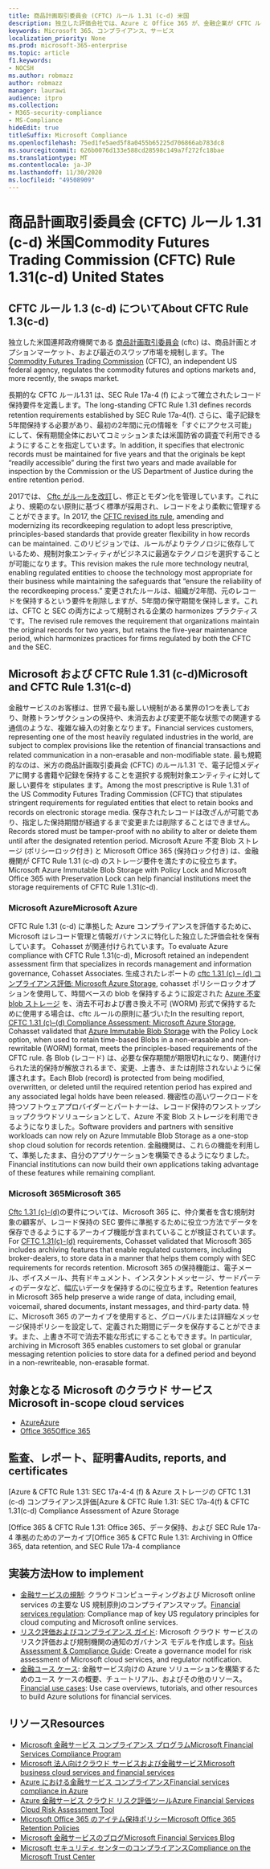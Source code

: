 ```yaml
---
title: 商品計画取引委員会 (CFTC) ルール 1.31 (c-d) 米国
description: 独立した評価会社では、Azure と Office 365 が、金融企業が CFTC ルール1.31 レコードの保持と不変のストレージ要件を満たすことができることを検証しています。
keywords: Microsoft 365、コンプライアンス、サービス
localization_priority: None
ms.prod: microsoft-365-enterprise
ms.topic: article
f1.keywords:
- NOCSH
ms.author: robmazz
author: robmazz
manager: laurawi
audience: itpro
ms.collection:
- M365-security-compliance
- MS-Compliance
hideEdit: true
titleSuffix: Microsoft Compliance
ms.openlocfilehash: 75ed1fe5aed5f8a0455b65225d706866ab783dc8
ms.sourcegitcommit: 626b0076d133e588cd28598c149a7f272fc18bae
ms.translationtype: MT
ms.contentlocale: ja-JP
ms.lasthandoff: 11/30/2020
ms.locfileid: "49508909"
---
```

# <a name="commodity-futures-trading-commission-cftc-rule-131c-d-united-states"></a><span data-ttu-id="ce625-104">商品計画取引委員会 (CFTC) ルール 1.31 (c-d) 米国</span><span class="sxs-lookup"><span data-stu-id="ce625-104">Commodity Futures Trading Commission (CFTC) Rule 1.31(c-d) United States</span></span>

## <a name="about-cftc-rule-13c-d"></a><span data-ttu-id="ce625-105">CFTC ルール 1.3 (c-d) について</span><span class="sxs-lookup"><span data-stu-id="ce625-105">About CFTC Rule 1.3(c-d)</span></span>

<span data-ttu-id="ce625-106">独立した米国連邦政府機関である [商品計画取引委員会](https://www.cftc.gov/) (cftc) は、商品計画とオプションマーケット、および最近のスワップ市場を規制します。</span><span class="sxs-lookup"><span data-stu-id="ce625-106">The [Commodity Futures Trading Commission](https://www.cftc.gov/) (CFTC), an independent US federal agency, regulates the commodity futures and options markets and, more recently, the swaps market.</span></span>  
  
<span data-ttu-id="ce625-107">長期的な CFTC ルール1.31 は、SEC Rule 17a-4 (f) によって確立されたレコード保持要件を定義します。</span><span class="sxs-lookup"><span data-stu-id="ce625-107">The long-standing CFTC Rule 1.31 defines records retention requirements established by SEC Rule 17a-4(f).</span></span> <span data-ttu-id="ce625-108">さらに、電子記録を5年間保持する必要があり、最初の2年間に元の情報を「すぐにアクセス可能」にして、保有期間全体においてコミッションまたは米国防省の調査で利用できるようにすることを指定しています。</span><span class="sxs-lookup"><span data-stu-id="ce625-108">In addition, it specifies that electronic records must be maintained for five years and that the originals be kept “readily accessible” during the first two years and made available for inspection by the Commission or the US Department of Justice during the entire retention period.</span></span>  
  
<span data-ttu-id="ce625-109">2017では、 [Cftc がルールを改訂](https://www.cftc.gov/sites/default/files/idc/groups/public/@lrfederalregister/documents/file/2017-11014a.pdf)し、修正とモダン化を管理しています。これにより、規範のない原則に基づく標準が採用され、レコードをより柔軟に管理することができます。</span><span class="sxs-lookup"><span data-stu-id="ce625-109">In 2017, the [CFTC revised its rule](https://www.cftc.gov/sites/default/files/idc/groups/public/@lrfederalregister/documents/file/2017-11014a.pdf), amending and modernizing its recordkeeping regulation to adopt less prescriptive, principles-based standards that provide greater flexibility in how records can be maintained.</span></span> <span data-ttu-id="ce625-110">このリビジョンでは、ルールがよりテクノロジに依存しているため、規制対象エンティティがビジネスに最適なテクノロジを選択することが可能になります。</span><span class="sxs-lookup"><span data-stu-id="ce625-110">This revision makes the rule more technology neutral, enabling regulated entities to choose the technology most appropriate for their business while maintaining the safeguards that “ensure the reliability of the recordkeeping process.”</span></span> <span data-ttu-id="ce625-111">変更されたルールは、組織が2年間、元のレコードを保持するという要件を削除しますが、5年間の保守期間を保持します。これは、CFTC と SEC の両方によって規制される企業の harmonizes プラクティスです。</span><span class="sxs-lookup"><span data-stu-id="ce625-111">The revised rule removes the requirement that organizations maintain the original records for two years, but retains the five-year maintenance period, which harmonizes practices for firms regulated by both the CFTC and the SEC.</span></span>

## <a name="microsoft-and-cftc-rule-131c-d"></a><span data-ttu-id="ce625-112">Microsoft および CFTC Rule 1.31 (c-d)</span><span class="sxs-lookup"><span data-stu-id="ce625-112">Microsoft and CFTC Rule 1.31(c-d)</span></span>

<span data-ttu-id="ce625-113">金融サービスのお客様は、世界で最も厳しい規制がある業界の1つを表しており、財務トランザクションの保持や、未消去および変更不能な状態での関連する通信のような、複雑な繰入の対象となります。</span><span class="sxs-lookup"><span data-stu-id="ce625-113">Financial services customers, representing one of the most heavily regulated industries in the world, are subject to complex provisions like the retention of financial transactions and related communication in a non-erasable and non-modifiable state.</span></span> <span data-ttu-id="ce625-114">最も規範的なのは、米方の商品計画取引委員会 (CFTC) のルール1.31 で、電子記憶メディアに関する書籍や記録を保持することを選択する規制対象エンティティに対して厳しい要件を stipulates ます。</span><span class="sxs-lookup"><span data-stu-id="ce625-114">Among the most prescriptive is Rule 1.31 of the US Commodity Futures Trading Commission (CFTC) that stipulates stringent requirements for regulated entities that elect to retain books and records on electronic storage media.</span></span> <span data-ttu-id="ce625-115">保存されたレコードは改ざんが可能であり、指定した保持期間が経過するまで変更または削除することはできません。</span><span class="sxs-lookup"><span data-stu-id="ce625-115">Records stored must be tamper-proof with no ability to alter or delete them until after the designated retention period.</span></span> <span data-ttu-id="ce625-116">Microsoft Azure 不変 Blob ストレージ (ポリシーロック付き) と Microsoft Office 365 (保持ロック付き) は、金融機関が CFTC Rule 1.31 (c-d) のストレージ要件を満たすのに役立ちます。</span><span class="sxs-lookup"><span data-stu-id="ce625-116">Microsoft Azure Immutable Blob Storage with Policy Lock and Microsoft Office 365 with Preservation Lock can help financial institutions meet the storage requirements of CFTC Rule 1.31(c-d).</span></span>

### <a name="microsoft-azure"></a><span data-ttu-id="ce625-117">Microsoft Azure</span><span class="sxs-lookup"><span data-stu-id="ce625-117">Microsoft Azure</span></span>

<span data-ttu-id="ce625-118">CFTC Rule 1.31 (c-d) に準拠した Azure コンプライアンスを評価するために、Microsoft はレコード管理と情報ガバナンスに特化した独立した評価会社を保有しています。 Cohasset が関連付けられています。</span><span class="sxs-lookup"><span data-stu-id="ce625-118">To evaluate Azure compliance with CFTC Rule 1.31(c-d), Microsoft retained an independent assessment firm that specializes in records management and information governance, Cohasset Associates.</span></span> <span data-ttu-id="ce625-119">生成されたレポートの [cftc 1.31 (c) – (d) コンプライアンス評価: Microsoft Azure Storage](https://servicetrust.microsoft.com/ViewPage/MSComplianceGuide?command=Download&downloadType=Document&downloadId=19b08fd4-d276-43e8-9461-715981d0ea20&docTab=4ce99610-c9c0-11e7-8c2c-f908a777fa4d_GRC_Assessment_Reports), cohasset ポリシーロックオプションを使用して、時間ベースの blob を保持するように設定された [Azure 不変 blob ストレージ](https://docs.microsoft.com/azure/storage/blobs/storage-blob-immutable-storage) を、消去不可および書き換え不可 (WORM) 形式で保持するために使用する場合は、cftc ルールの原則に基づいた</span><span class="sxs-lookup"><span data-stu-id="ce625-119">In the resulting report, [CFTC 1.31 (c)–(d) Compliance Assessment: Microsoft Azure Storage](https://servicetrust.microsoft.com/ViewPage/MSComplianceGuide?command=Download&downloadType=Document&downloadId=19b08fd4-d276-43e8-9461-715981d0ea20&docTab=4ce99610-c9c0-11e7-8c2c-f908a777fa4d_GRC_Assessment_Reports), Cohasset validated that [Azure Immutable Blob Storage](https://docs.microsoft.com/azure/storage/blobs/storage-blob-immutable-storage) with the Policy Lock option, when used to retain time-based Blobs in a non-erasable and non-rewritable (WORM) format, meets the principles-based requirements of the CFTC rule.</span></span> <span data-ttu-id="ce625-120">各 Blob (レコード) は、必要な保存期間が期限切れになり、関連付けられた法的保持が解放されるまで、変更、上書き、または削除されないように保護されます。</span><span class="sxs-lookup"><span data-stu-id="ce625-120">Each Blob (record) is protected from being modified, overwritten, or deleted until the required retention period has expired and any associated legal holds have been released.</span></span> <span data-ttu-id="ce625-121">機密性の高いワークロードを持つソフトウェアプロバイダーとパートナーは、レコード保持のワンストップショップクラウドソリューションとして、Azure 不変 Blob ストレージを利用できるようになりました。</span><span class="sxs-lookup"><span data-stu-id="ce625-121">Software providers and partners with sensitive workloads can now rely on Azure Immutable Blob Storage as a one-stop shop cloud solution for records retention.</span></span> <span data-ttu-id="ce625-122">金融機関は、これらの機能を利用して、準拠したまま、自分のアプリケーションを構築できるようになりました。</span><span class="sxs-lookup"><span data-stu-id="ce625-122">Financial institutions can now build their own applications taking advantage of these features while remaining compliant.</span></span>

### <a name="microsoft-365"></a><span data-ttu-id="ce625-123">Microsoft 365</span><span class="sxs-lookup"><span data-stu-id="ce625-123">Microsoft 365</span></span>

<span data-ttu-id="ce625-124">[Cftc 1.31 (c)-(d)](https://docs.microsoft.com/microsoft-365/compliance/retention-regulatory-requirements#sec-17a-4f-finra-4511c-and-cftc-131c-d)の要件については、Microsoft 365 に、仲介業者を含む規制対象の顧客が、レコード保持の SEC 要件に準拠するために役立つ方法でデータを保存できるようにするアーカイブ機能が含まれていることが検証されています。</span><span class="sxs-lookup"><span data-stu-id="ce625-124">For [CFTC 1.31(c)-(d)](https://docs.microsoft.com/microsoft-365/compliance/retention-regulatory-requirements#sec-17a-4f-finra-4511c-and-cftc-131c-d) requirements, Cohasset validated that Microsoft 365 includes archiving features that enable regulated customers, including broker-dealers, to store data in a manner that helps them comply with SEC requirements for records retention.</span></span> <span data-ttu-id="ce625-125">Microsoft 365 の保持機能は、電子メール、ボイスメール、共有ドキュメント、インスタントメッセージ、サードパーティのデータなど、幅広いデータを保持するのに役立ちます。</span><span class="sxs-lookup"><span data-stu-id="ce625-125">Retention features in Microsoft 365 help preserve a wide range of data, including email, voicemail, shared documents, instant messages, and third-party data.</span></span> <span data-ttu-id="ce625-126">特に、Microsoft 365 のアーカイブを使用すると、グローバルまたは詳細なメッセージ保持ポリシーを設定して、定義された期間にデータを保存することができます。また、上書き不可で消去不能な形式にすることもできます。</span><span class="sxs-lookup"><span data-stu-id="ce625-126">In particular, archiving in Microsoft 365 enables customers to set global or granular messaging retention policies to store data for a defined period and beyond in a non-rewriteable, non-erasable format.</span></span>

## <a name="microsoft-in-scope-cloud-services"></a><span data-ttu-id="ce625-127">対象となる Microsoft のクラウド サービス</span><span class="sxs-lookup"><span data-stu-id="ce625-127">Microsoft in-scope cloud services</span></span>

- [<span data-ttu-id="ce625-128">Azure</span><span class="sxs-lookup"><span data-stu-id="ce625-128">Azure</span></span>](https://aka.ms/AzureCompliance)
- [<span data-ttu-id="ce625-129">Office 365</span><span class="sxs-lookup"><span data-stu-id="ce625-129">Office 365</span></span>](https://aka.ms/o365-compliance-framework)

## <a name="audits-reports-and-certificates"></a><span data-ttu-id="ce625-130">監査、レポート、証明書</span><span class="sxs-lookup"><span data-stu-id="ce625-130">Audits, reports, and certificates</span></span>

<span data-ttu-id="ce625-131">[Azure & CFTC Rule 1.31: SEC 17a-4-4 (f) & Azure ストレージの CFTC 1.31 (c-d) コンプライアンス評価</span><span class="sxs-lookup"><span data-stu-id="ce625-131">[Azure & CFTC Rule 1.31: SEC 17a-4(f) & CFTC 1.31(c-d) Compliance Assessment of Azure Storage</span></span>

<span data-ttu-id="ce625-132">[Office 365 & CFTC Rule 1.31: Office 365、データ保持、および SEC Rule 17a-4 準拠のためのアーカイブ</span><span class="sxs-lookup"><span data-stu-id="ce625-132">[Office 365 & CFTC Rule 1.31: Archiving in Office 365, data retention, and SEC Rule 17a-4 compliance</span></span>

## <a name="how-to-implement"></a><span data-ttu-id="ce625-133">実装方法</span><span class="sxs-lookup"><span data-stu-id="ce625-133">How to implement</span></span>

- <span data-ttu-id="ce625-134">[金融サービスの規制](https://servicetrust.microsoft.com/ViewPage/TrustDocuments?command=Download&downloadType=Document&downloadId=5b483567-00b0-4d86-96ae-ee887dadb61c&docTab=6d000410-c9e9-11e7-9a91-892aae8839ad_Compliance_Guides): クラウドコンピューティングおよび Microsoft online services の主要な US 規制原則のコンプライアンスマップ。</span><span class="sxs-lookup"><span data-stu-id="ce625-134">[Financial services regulation](https://servicetrust.microsoft.com/ViewPage/TrustDocuments?command=Download&downloadType=Document&downloadId=5b483567-00b0-4d86-96ae-ee887dadb61c&docTab=6d000410-c9e9-11e7-9a91-892aae8839ad_Compliance_Guides): Compliance map of key US regulatory principles for cloud computing and Microsoft online services.</span></span>
- <span data-ttu-id="ce625-135">[リスク評価およびコンプライアンス ガイド](https://aka.ms/RiskGovernanceGuide): Microsoft クラウド サービスのリスク評価および規制機関の通知のガバナンス モデルを作成します。</span><span class="sxs-lookup"><span data-stu-id="ce625-135">[Risk Assessment & Compliance Guide](https://aka.ms/RiskGovernanceGuide): Create a governance model for risk assessment of Microsoft cloud services, and regulator notification.</span></span>
- <span data-ttu-id="ce625-136">[金融ユース ケース](https://docs.microsoft.com/azure/industry/financial/): 金融サービス向けの Azure ソリューションを構築するためのユース ケースの概要、チュートリアル、およびその他のリソース。</span><span class="sxs-lookup"><span data-stu-id="ce625-136">[Financial use cases](https://docs.microsoft.com/azure/industry/financial/): Use case overviews, tutorials, and other resources to build Azure solutions for financial services.</span></span>

## <a name="resources"></a><span data-ttu-id="ce625-137">リソース</span><span class="sxs-lookup"><span data-stu-id="ce625-137">Resources</span></span>

- [<span data-ttu-id="ce625-138">Microsoft 金融サービス コンプライアンス プログラム</span><span class="sxs-lookup"><span data-stu-id="ce625-138">Microsoft Financial Services Compliance Program</span></span>](https://aka.ms/FSCP-Print)
- [<span data-ttu-id="ce625-139">Microsoft 法人向けクラウド サービスおよび金融サービス</span><span class="sxs-lookup"><span data-stu-id="ce625-139">Microsoft business cloud services and financial services</span></span>](https://www.microsoft.com/trustcenter/cloudservices/financialservices)
- [<span data-ttu-id="ce625-140">Azure における金融サービス コンプライアンス</span><span class="sxs-lookup"><span data-stu-id="ce625-140">Financial services compliance in Azure</span></span>](https://azure.microsoft.com/resources/videos/azurecon-2015-financial-services-compliance-in-azure/)
- [<span data-ttu-id="ce625-141">Azure 金融サービス クラウド リスク評価ツール</span><span class="sxs-lookup"><span data-stu-id="ce625-141">Azure Financial Services Cloud Risk Assessment Tool</span></span>](https://aka.ms/FFIEC-CSDT)
- [<span data-ttu-id="ce625-142">Microsoft Office 365 のアイテム保持ポリシー</span><span class="sxs-lookup"><span data-stu-id="ce625-142">Microsoft Office 365 Retention Policies</span></span>](https://docs.microsoft.com/office365/securitycompliance/retention-policies)
- [<span data-ttu-id="ce625-143">Microsoft 金融サービスのブログ</span><span class="sxs-lookup"><span data-stu-id="ce625-143">Microsoft Financial Services Blog</span></span>](https://techcommunity.microsoft.com/t5/Financial-Services-Blog/bg-p/FinancialServicesBlog)
- [<span data-ttu-id="ce625-144">Microsoft セキュリティ センターのコンプライアンス</span><span class="sxs-lookup"><span data-stu-id="ce625-144">Compliance on the Microsoft Trust Center</span></span>](https://www.microsoft.com/trust-center/compliance/compliance-overview)
